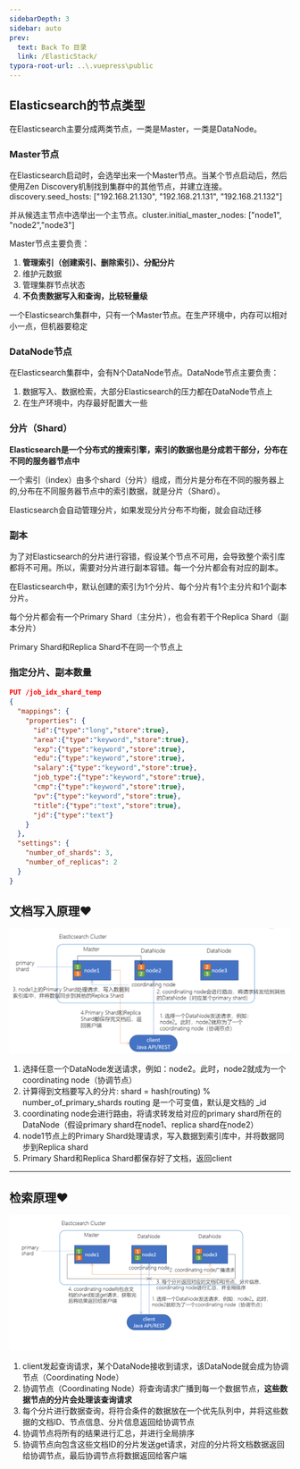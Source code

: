 ```yaml
---
sidebarDepth: 3
sidebar: auto
prev:
  text: Back To 目录
  link: /ElasticStack/
typora-root-url: ..\.vuepress\public
---
```




## **Elasticsearch的节点类型**

在Elasticsearch主要分成两类节点，一类是Master，一类是DataNode。

### **Master节点**

在Elasticsearch启动时，会选举出来一个Master节点。当某个节点启动后，然后使用Zen Discovery机制找到集群中的其他节点，并建立连接。 discovery.seed_hosts: ["192.168.21.130", "192.168.21.131", "192.168.21.132"]

并从候选主节点中选举出一个主节点。cluster.initial_master_nodes: ["node1", "node2","node3"]

Master节点主要负责：

1. **管理索引（创建索引、删除索引）、分配分片**
2. 维护元数据
3. 管理集群节点状态
4. **不负责数据写入和查询，比较轻量级**

一个Elasticsearch集群中，只有一个Master节点。在生产环境中，内存可以相对小一点，但机器要稳定



### **DataNode节点**

在Elasticsearch集群中，会有N个DataNode节点。DataNode节点主要负责：

1. 数据写入、数据检索，大部分Elasticsearch的压力都在DataNode节点上
2. 在生产环境中，内存最好配置大一些



### **分片（Shard）**

 **Elasticsearch是一个分布式的搜索引擎，索引的数据也是分成若干部分，分布在不同的服务器节点中**

一个索引（index）由多个shard（分片）组成，而分片是分布在不同的服务器上的,分布在不同服务器节点中的索引数据，就是分片（Shard）。

Elasticsearch会自动管理分片，如果发现分片分布不均衡，就会自动迁移



### **副本**

为了对Elasticsearch的分片进行容错，假设某个节点不可用，会导致整个索引库都将不可用。所以，需要对分片进行副本容错。每一个分片都会有对应的副本。

在Elasticsearch中，默认创建的索引为1个分片、每个分片有1个主分片和1个副本分片。

每个分片都会有一个Primary Shard（主分片），也会有若干个Replica Shard（副本分片）

Primary Shard和Replica Shard不在同一个节点上



### **指定分片、副本数量**

```json
PUT /job_idx_shard_temp
{
  "mappings": {
    "properties": {
      "id":{"type":"long","store":true},
      "area":{"type":"keyword","store":true},
      "exp":{"type":"keyword","store":true},
      "edu":{"type":"keyword","store":true},
      "salary":{"type":"keyword","store":true},
      "job_type":{"type":"keyword","store":true},
      "cmp":{"type":"keyword","store":true},
      "pv":{"type":"keyword","store":true},
      "title":{"type":"text","store":true},
      "jd":{"type":"text"}
    }
  },
  "settings": {
    "number_of_shards": 3,
    "number_of_replicas": 2
  }
}
```

## 文档写入原理❤️

![image-20210503014715892](/images/elasticsearch/image-20210503014715892.png)

1. 选择任意一个DataNode发送请求，例如：node2。此时，node2就成为一个coordinating node（协调节点）
2. 计算得到文档要写入的分片: shard = hash(routing) % number_of_primary_shards   routing 是一个可变值，默认是文档的 _id
3. coordinating node会进行路由，将请求转发给对应的primary shard所在的DataNode（假设primary shard在node1、replica shard在node2）
4. node1节点上的Primary Shard处理请求，写入数据到索引库中，并将数据同步到Replica shard
5. Primary Shard和Replica Shard都保存好了文档，返回client

--------



## 检索原理❤️

![img](/images/elasticsearch/3511)

1.  client发起查询请求，某个DataNode接收到请求，该DataNode就会成为协调节点（Coordinating Node）
2.  协调节点（Coordinating Node）将查询请求广播到每一个数据节点，**这些数据节点的分片会处理该查询请求**
3.  每个分片进行数据查询，将符合条件的数据放在一个优先队列中，并将这些数据的文档ID、节点信息、分片信息返回给协调节点
4.  协调节点将所有的结果进行汇总，并进行全局排序
5.  协调节点向包含这些文档ID的分片发送get请求，对应的分片将文档数据返回给协调节点，最后协调节点将数据返回给客户端
